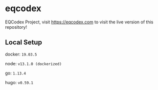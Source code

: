 # eqcodex
EQCodex Project, visit https://eqcodex.com to visit the live version of this repository!

## Local Setup

docker: `19.03.5`

node: `v13.1.0 (dockerized)`

go: `1.13.4`

hugo: `v0.59.1`